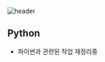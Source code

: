 ![header](https://capsule-render.vercel.app/api?type=waving&&color=auto&height=200&section=header&text=Python&fontSize=65)

## Python

- 파이썬과 관련된 작업 재정리중
